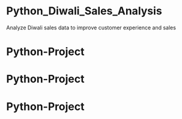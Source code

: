 # Python_Diwali_Sales_Analysis
Analyze Diwali sales data to improve customer experience and sales
# Python-Project
# Python-Project
# Python-Project

